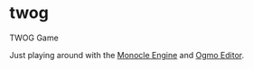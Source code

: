 # twog
TWOG Game

Just playing around with the [Monocle Engine](https://github.com/shortgecko/MonocleEngineMirror) and [Ogmo Editor](https://ogmo-editor-3.github.io/).
